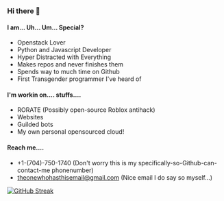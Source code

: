 ### Hi there 👋

<!--
**bobthedev90368/bobthedev90368** is a ✨ _special_ ✨ repository because its `README.md` (this file) appears on your GitHub profile.

Here are some ideas to get you started:

- 🔭 I’m currently working on ...
- 🌱 I’m currently learning ...
- 👯 I’m looking to collaborate on ...
- 🤔 I’m looking for help with ...
- 💬 Ask me about ...
- 📫 How to reach me: ...
- 😄 Pronouns: ...
- ⚡ Fun fact: ...
-->

#### I am... Uh... Um... Special?
- Openstack Lover
- Python and Javascript Developer
- Hyper Distracted with Everything
- Makes repos and never finishes them
- Spends way to much time on Github
- First Transgender programmer I've heard of

#### I'm workin on.... stuffs....
- RORATE (Possibly open-source Roblox antihack)
- Websites
- Guilded bots
- My own personal opensourced cloud!

#### Reach me....
- +1-(704)-750-1740 (Don't worry this is my specifically-so-Github-can-contact-me phonenumber)
- theonewhohasthisemail@gmail.com (Nice email I do say so myself...)


[![GitHub Streak](https://streak-stats.demolab.com?user=bobthedeveloper90368&theme=dark&mode=weekly)](https://git.io/streak-stats)
